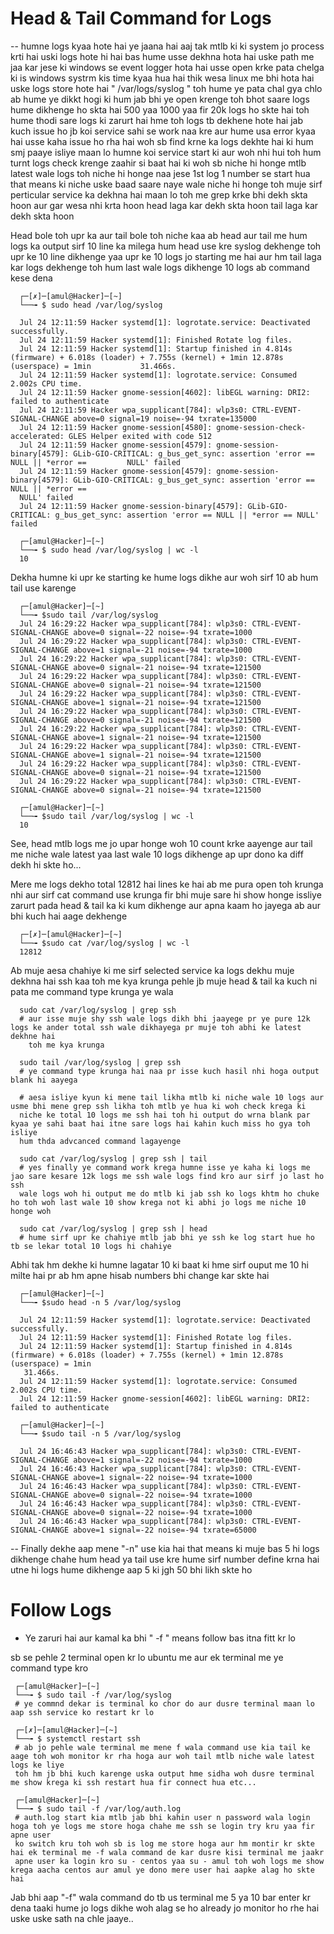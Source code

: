 # Head & Tail Command for Logs 

-- humne logs kyaa hote hai ye jaana hai aaj tak mtlb ki ki system jo process krti hai uski logs hote hi hai bas hume usse dekhna hota hai uske path me jaa kar jese ki windows se event logger hota hai usse open krke pata chelga ki is windows systrm kis time kyaa hua hai thik wesa linux me bhi hota hai uske logs store hote hai " /var/logs/syslog " toh hume ye pata chal gya chlo ab hume ye dikkt hogi ki hum jab bhi ye open krenge toh bhot saare logs hume dikhenge ho skta hai 500 yaa 1000 yaa fir 20k logs ho skte hai toh hume thodi sare logs ki zarurt hai hme toh logs tb dekhene hote hai jab kuch issue ho jb koi service sahi se work naa kre aur hume usa error kyaa hai usse kaha issue ho rha hai woh sb find krne ka logs dekhte hai ki hum smj paaye isliye maan lo humne koi service start ki aur woh nhi hui toh hum turnt logs check krenge zaahir si baat hai ki woh sb niche hi honge mtlb latest wale logs toh niche hi honge naa jese 1st log 1 number se start hua that means ki niche uske baad saare naye wale niche hi honge toh muje sirf perticular service ka dekhna hai maan lo toh me grep krke bhi dekh skta hoon aur gar wesa nhi krta hoon head laga kar dekh skta hoon tail laga kar dekh skta hoon 


Head bole toh upr ka aur tail bole toh niche kaa ab head aur tail me hum logs ka output sirf 10 line ka milega hum head use kre syslog dekhenge toh upr ke 10 line dikhenge yaa upr ke 10 logs jo starting me hai aur hm tail laga kar logs dekhenge toh hum last wale logs dikhenge 10 logs
ab command kese dena 

      ┌─[✗]─[amul@Hacker]─[~]
      └──╼ $ sudo head /var/log/syslog
      
      Jul 24 12:11:59 Hacker systemd[1]: logrotate.service: Deactivated successfully.
      Jul 24 12:11:59 Hacker systemd[1]: Finished Rotate log files.
      Jul 24 12:11:59 Hacker systemd[1]: Startup finished in 4.814s (firmware) + 6.018s (loader) + 7.755s (kernel) + 1min 12.878s (userspace) = 1min           31.466s.
      Jul 24 12:11:59 Hacker systemd[1]: logrotate.service: Consumed 2.002s CPU time.
      Jul 24 12:11:59 Hacker gnome-session[4602]: libEGL warning: DRI2: failed to authenticate
      Jul 24 12:11:59 Hacker wpa_supplicant[784]: wlp3s0: CTRL-EVENT-SIGNAL-CHANGE above=0 signal=19 noise=-94 txrate=135000
      Jul 24 12:11:59 Hacker gnome-session[4580]: gnome-session-check-accelerated: GLES Helper exited with code 512
      Jul 24 12:11:59 Hacker gnome-session[4579]: gnome-session-binary[4579]: GLib-GIO-CRITICAL: g_bus_get_sync: assertion 'error == NULL || *error ==         NULL' failed     
      Jul 24 12:11:59 Hacker gnome-session[4579]: gnome-session-binary[4579]: GLib-GIO-CRITICAL: g_bus_get_sync: assertion 'error == NULL || *error == 
      NULL' failed
      Jul 24 12:11:59 Hacker gnome-session-binary[4579]: GLib-GIO-CRITICAL: g_bus_get_sync: assertion 'error == NULL || *error == NULL' failed
      
      ┌─[amul@Hacker]─[~]
      └──╼ $ sudo head /var/log/syslog | wc -l
      10
      
Dekha humne ki upr ke starting ke hume logs dikhe aur woh sirf 10 ab hum tail use karenge 

      ┌─[amul@Hacker]─[~]
      └──╼ $sudo tail /var/log/syslog
      Jul 24 16:29:22 Hacker wpa_supplicant[784]: wlp3s0: CTRL-EVENT-SIGNAL-CHANGE above=0 signal=-22 noise=-94 txrate=1000
      Jul 24 16:29:22 Hacker wpa_supplicant[784]: wlp3s0: CTRL-EVENT-SIGNAL-CHANGE above=1 signal=-21 noise=-94 txrate=1000
      Jul 24 16:29:22 Hacker wpa_supplicant[784]: wlp3s0: CTRL-EVENT-SIGNAL-CHANGE above=0 signal=-21 noise=-94 txrate=121500
      Jul 24 16:29:22 Hacker wpa_supplicant[784]: wlp3s0: CTRL-EVENT-SIGNAL-CHANGE above=0 signal=-21 noise=-94 txrate=121500
      Jul 24 16:29:22 Hacker wpa_supplicant[784]: wlp3s0: CTRL-EVENT-SIGNAL-CHANGE above=1 signal=-21 noise=-94 txrate=121500
      Jul 24 16:29:22 Hacker wpa_supplicant[784]: wlp3s0: CTRL-EVENT-SIGNAL-CHANGE above=0 signal=-21 noise=-94 txrate=121500
      Jul 24 16:29:22 Hacker wpa_supplicant[784]: wlp3s0: CTRL-EVENT-SIGNAL-CHANGE above=1 signal=-21 noise=-94 txrate=121500
      Jul 24 16:29:22 Hacker wpa_supplicant[784]: wlp3s0: CTRL-EVENT-SIGNAL-CHANGE above=1 signal=-21 noise=-94 txrate=121500
      Jul 24 16:29:22 Hacker wpa_supplicant[784]: wlp3s0: CTRL-EVENT-SIGNAL-CHANGE above=0 signal=-21 noise=-94 txrate=121500
      Jul 24 16:29:22 Hacker wpa_supplicant[784]: wlp3s0: CTRL-EVENT-SIGNAL-CHANGE above=0 signal=-21 noise=-94 txrate=121500
      
      ┌─[amul@Hacker]─[~]
      └──╼ $sudo tail /var/log/syslog | wc -l
      10

See, head mtlb logs me jo upar honge woh 10 count krke aayenge aur tail me niche wale latest yaa last wale 10 logs dikhenge ap upr dono ka diff dekh hi skte ho...


Mere me logs dekho total 12812 hai lines ke hai ab me pura open toh krunga nhi aur sirf cat command use krunga fir bhi muje sare hi show honge issliye zarurt pada head & tail ka ki kum dikhenge aur apna kaam ho jayega ab aur bhi kuch hai aage dekhenge

      ┌─[✗]─[amul@Hacker]─[~]
      └──╼ $sudo cat /var/log/syslog | wc -l
      12812
      
Ab muje aesa chahiye ki me sirf selected service ka logs dekhu muje dekhna hai ssh kaa toh me kya krunga pehle jb muje head & tail ka kuch ni pata me command type krunga ye wala 

      sudo cat /var/log/syslog | grep ssh
      # aur isse muje shy ssh wale logs dikh bhi jaayege pr ye pure 12k logs ke ander total ssh wale dikhayega pr muje toh abhi ke latest dekhne hai 
        toh me kya krunga 
        
      sudo tail /var/log/syslog | grep ssh 
      # ye command type krunga hai naa pr isse kuch hasil nhi hoga output blank hi aayega
      
      # aesa isliye kyun ki mene tail likha mtlb ki niche wale 10 logs aur usme bhi mene grep ssh likha toh mtlb ye hua ki woh check krega ki 
      niche ke total 10 logs me ssh hai toh hi output do wrna blank par kyaa ye sahi baat hai itne sare logs hai kahin kuch miss ho gya toh isliye 
      hum thda advcanced command lagayenge 
      
      sudo cat /var/log/syslog | grep ssh | tail 
      # yes finally ye command work krega humne isse ye kaha ki logs me jao sare kesare 12k logs me ssh wale logs find kro aur sirf jo last ho ssh
      wale logs woh hi output me do mtlb ki jab ssh ko logs khtm ho chuke ho toh woh last wale 10 show krega not ki abhi jo logs me niche 10 honge woh 
      
      sudo cat /var/log/syslog | grep ssh | head
      # hume sirf upr ke chahiye mtlb jab bhi ye ssh ke log start hue ho tb se lekar total 10 logs hi chahiye 
      
Abhi tak hm dekhe ki humne lagatar 10 ki baat ki hme sirf ouput me 10 hi milte hai pr ab hm apne hisab numbers bhi change kar skte hai 

      ┌─[amul@Hacker]─[~]
      └──╼ $sudo head -n 5 /var/log/syslog
      
      Jul 24 12:11:59 Hacker systemd[1]: logrotate.service: Deactivated successfully.
      Jul 24 12:11:59 Hacker systemd[1]: Finished Rotate log files.
      Jul 24 12:11:59 Hacker systemd[1]: Startup finished in 4.814s (firmware) + 6.018s (loader) + 7.755s (kernel) + 1min 12.878s (userspace) = 1min 
       31.466s.
      Jul 24 12:11:59 Hacker systemd[1]: logrotate.service: Consumed 2.002s CPU time.
      Jul 24 12:11:59 Hacker gnome-session[4602]: libEGL warning: DRI2: failed to authenticate
      
      ┌─[amul@Hacker]─[~]
      └──╼ $sudo tail -n 5 /var/log/syslog
      
      Jul 24 16:46:43 Hacker wpa_supplicant[784]: wlp3s0: CTRL-EVENT-SIGNAL-CHANGE above=1 signal=-22 noise=-94 txrate=1000
      Jul 24 16:46:43 Hacker wpa_supplicant[784]: wlp3s0: CTRL-EVENT-SIGNAL-CHANGE above=1 signal=-22 noise=-94 txrate=1000
      Jul 24 16:46:43 Hacker wpa_supplicant[784]: wlp3s0: CTRL-EVENT-SIGNAL-CHANGE above=0 signal=-22 noise=-94 txrate=1000
      Jul 24 16:46:43 Hacker wpa_supplicant[784]: wlp3s0: CTRL-EVENT-SIGNAL-CHANGE above=0 signal=-22 noise=-94 txrate=1000
      Jul 24 16:46:43 Hacker wpa_supplicant[784]: wlp3s0: CTRL-EVENT-SIGNAL-CHANGE above=1 signal=-22 noise=-94 txrate=65000

-- Finally dekhe aap mene "-n" use kia hai that means ki muje bas 5 hi logs dikhenge chahe hum head ya tail use kre hume sirf number define krna hai utne hi logs hume dikhenge aap 5 ki jgh 50 bhi likh skte ho 


# Follow Logs

- Ye zaruri hai aur kamal ka bhi " -f " means follow bas itna fitt kr lo 

sb se pehle 2 terminal open kr lo ubuntu me aur ek terminal me ye command type kro 
  
     ┌─[amul@Hacker]─[~]
     └──╼ $ sudo tail -f /var/log/syslog
     # ye commnd dekar is terminal ko chor do aur dusre terminal maan lo aap ssh service ko restart kr lo 
     
     ┌─[✗]─[amul@Hacker]─[~]
     └──╼ $ systemctl restart ssh 
     # ab jo pehle wale terminal me mene f wala command use kia tail ke aage toh woh monitor kr rha hoga aur woh tail mtlb niche wale latest logs ke liye 
     toh hm jb bhi kuch karenge uska output hme sidha woh dusre terminal me show krega ki ssh restart hua fir connect hua etc...
     
     ┌─[amul@Hacker]─[~]
     └──╼ $ sudo tail -f /var/log/auth.log
     # auth.log start kia mtlb jab bhi kahin user n password wala login hoga toh ye logs me store hoga chahe me ssh se login try kru yaa fir apne user
     ko switch kru toh woh sb is log me store hoga aur hm montir kr skte hai ek terminal me -f wala command de kar dusre kisi terminal me jaakr 
     apne user ka login kro su - centos yaa su - amul toh woh logs me show krega aacha centos aur amul ye dono mere user hai aapke alag ho skte hai 
     
Jab bhi aap "-f" wala command do tb us terminal me 5 ya 10 bar enter kr dena taaki hume jo logs dikhe woh alag se ho already jo monitor ho rhe hai uske 
uske sath na chle jaaye..



    

        
